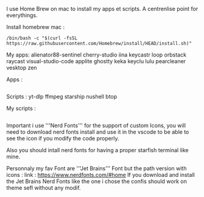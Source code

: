 I use Home Brew on mac to install my apps et scripts. A centrenlise point for everythings.

Install homebrew mac :
```
/bin/bash -c "$(curl -fsSL https://raw.githubusercontent.com/Homebrew/install/HEAD/install.sh)"
```

My apps:
alienator88-sentinel
cherry-studio
iina
keycastr
loop
orbstack
raycast
visual-studio-code
applite
ghostty
keka
keyclu
lulu
pearcleaner
vesktop
zen

Apps :
```brew install --cask alienator88-sentinel cherry-studio iina keycastr loop orbstack raycast visual-studio-code applite ghostty keka keyclu lulu pearcleaner vesktop zen
```

Scripts :
yt-dlp
ffmpeg
starship
nushell
btop

My scripts :
```brew install yt-dlp ffmpeg starship nushell btop
```

Important i use '''Nerd Fonts''' for the support of custom Icons, you will need to download nerd fonts install and use it in the vscode to be able to see the icon if you modify the code properly.

Also you should intall nerd fonts for having a proper starfish terminal like mine.

Personnaly my fav Font are '''Jet Brains''' Font but the path version with icons : link : https://www.nerdfonts.com/#home
If you download and install the Jet Brains Nerd Fonts like the one i chose the confis should  work on theme sefl without any modif.

